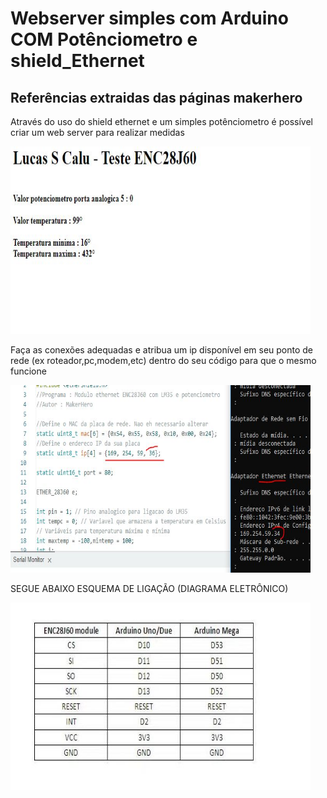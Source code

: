 # Webserver simples com Arduino COM Potênciometro e shield_Ethernet

## Referências extraidas das páginas makerhero


<P>Através do uso do shield ethernet e um simples potênciometro é possível criar um web server para realizar medidas </P>
<img src="04.JPG" alt="stage2" width="480" height="300">

<P>Faça as conexões adequadas e atribua um ip disponível em seu ponto de rede (ex roteador,pc,modem,etc) dentro do seu código para que o mesmo funcione </P>

<img src="2.JPG" alt="stage2" width="480" height="300">


<p>
SEGUE ABAIXO ESQUEMA DE LIGAÇÃO (DIAGRAMA ELETRÔNICO)

</p>

<img src="05.JPG" alt="diagram" width="480" height="300">
